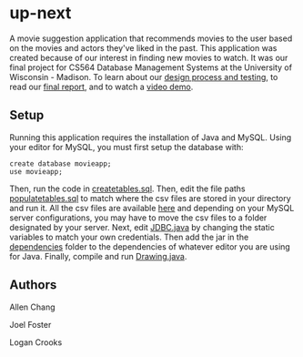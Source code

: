 # up-next
A movie suggestion application that recommends movies to the user based on the movies and actors they've liked in the past. This application was created because of our interest in finding new movies to watch. It was our final project for CS564 Database Management Systems at the University of Wisconsin - Madison. To learn about our [design process and testing](./project_info/FinalProjectPPTGroup4.pptx), to read our [final report](./project_info/FinalReportGroup4.docx), and to watch a [video demo](./project_info/UpNextWalkthrough.mp4).

## Setup
Running this application requires the installation of Java and MySQL. Using your editor for MySQL, you must first setup the database with:
```
create database movieapp;
use movieapp;
```
Then, run the code in [createtables.sql](./code/SQLfiles/createtables.sql). Then, edit the file paths [populatetables.sql](./code/SQLfiles/populatetables.sql) to match where the csv files are stored in your directory and run it. All the csv files are available [here](./datasets/cleaned_data) and depending on your MySQL server configurations, you may have to move the csv files to a folder designated by your server. Next, edit [JDBC.java](./code/src/JDBC.java) by changing the static variables to match your own credentials. Then add the jar in the [dependencies](./dependencies) folder to the dependencies of whatever editor you are using for Java. Finally, compile and run [Drawing.java](./code/src/Drawing.java).

## Authors
Allen Chang


Joel Foster


Logan Crooks
